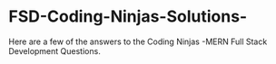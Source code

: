 # FSD-Coding-Ninjas-Solutions-
Here are a few of the answers to the  Coding Ninjas -MERN Full Stack Development Questions.
